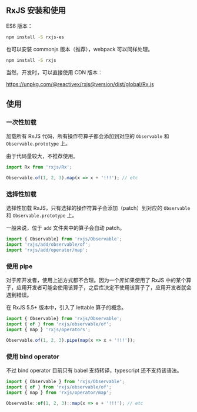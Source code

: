 ## RxJS 安装和使用

ES6 版本：

```bash
npm install -S rxjs-es
```

也可以安装 commonjs 版本（推荐），webpack 可以同样处理。

```bash
npm install -S rxjs
```

当然，开发时，可以直接使用 CDN 版本：

https://unpkg.com/@reactivex/rxjs@version/dist/global/Rx.js

## 使用

### 一次性加载

加载所有 RxJS 代码，所有操作符算子都会添加到对应的 `Observable` 和 `Observable.prototype` 上。

由于代码量较大，不推荐使用。

```ts
import Rx from 'rxjs/Rx';

Observable.of(1, 2, 3).map(x => x + '!!!'); // etc
```

### 选择性加载

选择性加载 RxJS，只有选择的操作符算子会添加（patch）到对应的 `Observable` 和 `Observable.prototype` 上。

一般来说，位于 `add` 文件夹中的算子会自动 patch。

```ts
import { Observable} from 'rxjs/Observable';
import 'rxjs/add/observable/of';
import 'rxjs/add/operator/map';
```

### 使用 pipe

对于库开发者，使用上述方式都不合理。因为一个库如果使用了 RxJS 中的某个算子，应用开发者可能会使用该算子，之后库决定不使用该算子了，应用开发者就会遇到错误。

在 RxJS 5.5+ 版本中，引入了 lettable 算子的概念。

```ts
import { Observable} from 'rxjs/Observable';
import { of } from 'rxjs/observable/of';
import { map } 'rxjs/operators';

Observable.of(1, 2, 3).pipe(map(x => x + '!!!'));
```

### 使用 bind operator

不过 bind operator 目前只有 babel 支持转译，typescript 还不支持该语法。

```ts
import { Observable } from 'rxjs/Observable';
import { of } from 'rxjs/observable/of';
import { map } from 'rxjs/operator/map';

Observable::of(1, 2, 3)::map(x => x + '!!!'); // etc
```
